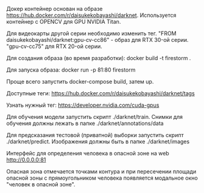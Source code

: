 Докер контейнер основан на образе https://hub.docker.com/r/daisukekobayashi/darknet. Используется контейнер c OPENCV для GPU NVIDIA Titan.


Для видеокарты другой серии необходимо изменить тег.
"FROM daisukekobayashi/darknet:gpu-cv-cc86" - образ для RTX 30-ой серии.
"gpu-cv-cc75" для RTX 20-ой серии.

Для создания образа (во время разработки): docker build -t firestorm . 

Для запуска образа: docker run -p 81:80 firestorm

Проще всего запустить docker-compose build, затем up.

Доступные теги: https://hub.docker.com/r/daisukekobayashi/darknet/tags

Узнать нужный тег: https://developer.nvidia.com/cuda-gpus

Для обучения модели запустить скрипт ./darknet/train. Снимки для обучения должны лежать в папке ./darknet/annotations/data

Для предсказания тестовой (приватной) выборки запустить скрипт ./darknet/predict. Изображения должны быть в папке ./darknet/images

Интерфейс для определения человека в опасной зоне на web http://0.0.0.0:81

Опасная зона отмечается точками контура и при пересечении площади опасной зоны с прямоугольником человека появляется модальное окно "человек в опасной зоне".
